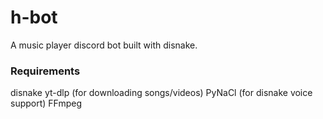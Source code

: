 # h-bot
A music player discord bot built with disnake.

### Requirements
disnake
yt-dlp (for downloading songs/videos)
PyNaCl (for disnake voice support)
FFmpeg
